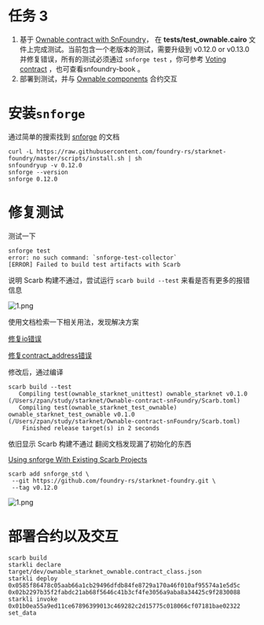 # 任务 3

1. 基于 [Ownable contract with SnFoundry](https://github.com/gianalarcon/Ownable-contract-snFoundry)， 在 **tests/test_ownable.cairo** 文件上完成测试。当前包含一个老版本的测试，需要升级到 v0.12.0 or v0.13.0并修复错误，所有的测试必须通过 `snforge test` ，你可参考 [Voting contract](https://github.com/gianalarcon/vote-contract) ，也可查看snfoundry-book 。
2. 部署到测试，并与 [Ownable components](https://github.com/gianalarcon/ownable-components) 合约交互

# 安装`snforge`

通过简单的搜索找到 [snforge](https://foundry-rs.github.io/starknet-foundry/) 的文档

```shell
curl -L https://raw.githubusercontent.com/foundry-rs/starknet-foundry/master/scripts/install.sh | sh
snfoundryup -v 0.12.0
snforge --version
snforge 0.12.0
```

# 修复测试

测试一下

```shell
snforge test
error: no such command: `snforge-test-collector`
[ERROR] Failed to build test artifacts with Scarb
```

说明 Scarb 构建不通过，尝试运行 `scarb build --test` 来看是否有更多的报错信息

![1.png](https://s2.loli.net/2023/12/23/Age8hVPqvsMWpKy.png)

使用文档检索一下相关用法，发现解决方案

[修复io错误](https://foundry-rs.github.io/starknet-foundry/appendix/snforge-library/fs/read_txt.html?highlight=FileTrait#read_txt)

[修复contract_address错误](https://foundry-rs.github.io/starknet-foundry/appendix/cheatcodes/start_prank.html?highlight=start_prank#start_prank)

修改后，通过编译

```shell
scarb build --test
   Compiling test(ownable_starknet_unittest) ownable_starknet v0.1.0 (/Users/zpan/study/starknet/Ownable-contract-snFoundry/Scarb.toml)
   Compiling test(ownable_starknet_test_ownable) ownable_starknet_test_ownable v0.1.0 (/Users/zpan/study/starknet/Ownable-contract-snFoundry/Scarb.toml)
    Finished release target(s) in 2 seconds
```

依旧显示 Scarb 构建不通过
 翻阅文档发现漏了初始化的东西

[Using snforge With Existing Scarb Projects](https://foundry-rs.github.io/starknet-foundry/getting-started/first-steps.html)

```shell
scarb add snforge_std \
 --git https://github.com/foundry-rs/starknet-foundry.git \
 --tag v0.12.0
```

![1.png](https://s2.loli.net/2023/12/23/Age8hVPqvsMWpKy.png)

# 部署合约以及交互

```shell
scarb build
starkli declare  target/dev/ownable_starknet_ownable.contract_class.json
starkli deploy 0x0585f86478c05aab66a1cb29496dfdb84fe8729a170a46f010af95574a1e5d5c 0x02b2297b35f2fabdc21ab68f5646c41b3cf4fe3056a9aba8a34425c9f2830088
starkli invoke 0x01b0ea55a9ed11ce67896399013c469282c2d15775c018066cf07181bae02322 set_data
```